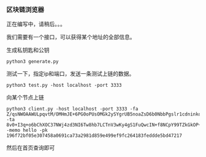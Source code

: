 ### 区块链浏览器

正在编写中，请稍后。。。

我们需要有一个接口，可以获得某个地址的全部信息。



生成私钥匙和公钥

```
python3 generate.py
```

测试一下，指定ip和端口，发送一条测试上链的数据。

```
python3 test.py -host localhost -port 3333
```


向某个节点上链

```
python3 client.py -host localhost -port 3333 -fa Z/qsNWOAAWULpqvtM/OMHmJE+6PG0oPUsOMGk2ySYgrUB5noaZsD6b0NbbPgslr1cdninkqYKcJ+sx74/Mhn2A== -ta 8v0+I3q+o6bChXOC37NWj4zd3NI6Tw8hb7LCTnV3wKy4gS1FuQwcIN+f8NCpY99TZkGkOP+GnmVwZ3a3zTeWRA== -memo hello -pk 196f72bf05e307458a0691ca73a2981d859e499ef9fc264183feddde5bd47217
```

然后在首页查询即可
